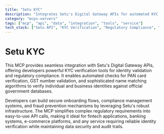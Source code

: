 ```yaml
---
title: "Setu KYC"
description: "Integrates Setu's Digital Gateway APIs for automated KYC verification including PAN, GST, and name matching to ensure regulatory compliance."
category: "mcps-servers"
tags: ["mcp", "api", "data", "integration", "tools", "service"]
tech_stack: ["Setu API", "KYC Verification", "Regulatory Compliance", "Identity Management", "Fintech"]
---
```


# Setu KYC

This MCP provides seamless integration with Setu's Digital Gateway APIs, offering developers powerful KYC verification tools for identity validation and regulatory compliance. It enables automated checks for PAN card verification, GST number validation, and sophisticated name matching algorithms to verify individual and business identities against official government databases.

Developers can build secure onboarding flows, compliance management systems, and fraud prevention mechanisms by leveraging Setu's robust infrastructure. The MCP simplifies complex regulatory requirements into easy-to-use API calls, making it ideal for fintech applications, banking systems, e-commerce platforms, and any service requiring reliable identity verification while maintaining data security and audit trails.
